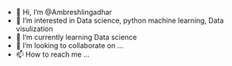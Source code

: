 - 👋 Hi, I’m @Ambreshlingadhar
- 👀 I’m interested in Data science, python machine learning, Data visulization
- 🌱 I’m currently learning Data science
- 💞️ I’m looking to collaborate on ...
- 📫 How to reach me ...

<!---
Ambreshlingadhar/Ambreshlingadhar is a ✨ special ✨ repository because its `README.md` (this file) appears on your GitHub profile.
You can click the Preview link to take a look at your changes.
--->
